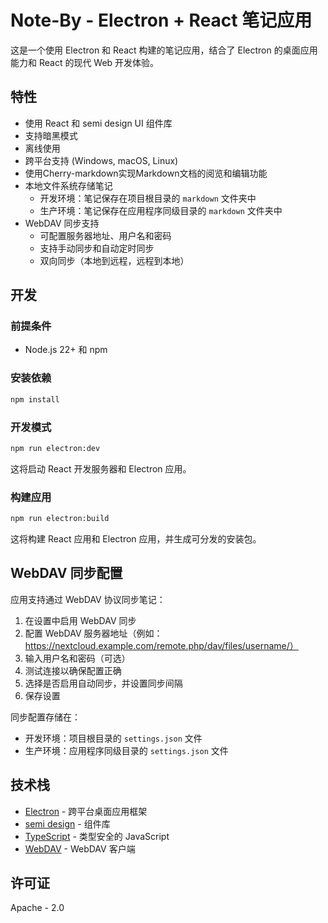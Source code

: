# Note-By - Electron + React 笔记应用

这是一个使用 Electron 和 React 构建的笔记应用，结合了 Electron 的桌面应用能力和 React 的现代 Web 开发体验。

## 特性

- 使用 React 和 semi design UI 组件库
- 支持暗黑模式
- 离线使用
- 跨平台支持 (Windows, macOS, Linux)
- 使用Cherry-markdown实现Markdown文档的阅览和编辑功能
- 本地文件系统存储笔记
  - 开发环境：笔记保存在项目根目录的 `markdown` 文件夹中
  - 生产环境：笔记保存在应用程序同级目录的 `markdown` 文件夹中
- WebDAV 同步支持
  - 可配置服务器地址、用户名和密码
  - 支持手动同步和自动定时同步
  - 双向同步（本地到远程，远程到本地）

## 开发

### 前提条件

- Node.js 22+ 和 npm

### 安装依赖

```bash
npm install
```

### 开发模式

```bash
npm run electron:dev
```

这将启动 React 开发服务器和 Electron 应用。

### 构建应用

```bash
npm run electron:build
```

这将构建 React 应用和 Electron 应用，并生成可分发的安装包。

## WebDAV 同步配置

应用支持通过 WebDAV 协议同步笔记：

1. 在设置中启用 WebDAV 同步
2. 配置 WebDAV 服务器地址（例如：https://nextcloud.example.com/remote.php/dav/files/username/）
3. 输入用户名和密码（可选）
4. 测试连接以确保配置正确
5. 选择是否启用自动同步，并设置同步间隔
6. 保存设置

同步配置存储在：
- 开发环境：项目根目录的 `settings.json` 文件
- 生产环境：应用程序同级目录的 `settings.json` 文件

## 技术栈

- [Electron](https://www.electronjs.org/) - 跨平台桌面应用框架
- [semi design](https://semi.design/) - 组件库
- [TypeScript](https://www.typescriptlang.org/) - 类型安全的 JavaScript
- [WebDAV](https://github.com/perry-mitchell/webdav-client) - WebDAV 客户端

## 许可证

Apache - 2.0
